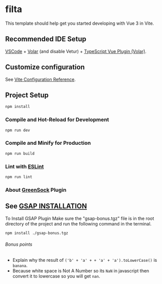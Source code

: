# filta

This template should help get you started developing with Vue 3 in Vite.

## Recommended IDE Setup

[VSCode](https://code.visualstudio.com/) + [Volar](https://marketplace.visualstudio.com/items?itemName=Vue.volar) (and disable Vetur) + [TypeScript Vue Plugin (Volar)](https://marketplace.visualstudio.com/items?itemName=Vue.vscode-typescript-vue-plugin).

## Customize configuration

See [Vite Configuration Reference](https://vitejs.dev/config/).

## Project Setup

```sh
npm install
```

### Compile and Hot-Reload for Development

```sh
npm run dev
```

### Compile and Minify for Production

```sh
npm run build
```

### Lint with [ESLint](https://eslint.org/)

```sh
npm run lint
```

### About [GreenSock](https://gsap.com/docs/v3/) Plugin

## See [GSAP INSTALLATION](https://gsap.com/docs/v3/Installation/)
To Install GSAP Plugin Make sure the "gsap-bonus.tgz" file is in the root directory of the project and run the following command in the terminal.

```sh
npm install ./gsap-bonus.tgz
```

###### Bonus points
* Explain why the result of `('b' + 'a' + + 'a' + 'a').toLowerCase()` is `banana`.
* Because white space is Not A Number so its `NaN` in javascript then convert it to lowercase so you will get `nan`.
